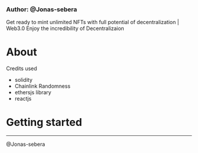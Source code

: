 ### Author: @Jonas-sebera

Get ready to mint unlimited NFTs with full potential of decentralization | Web3.0 
Enjoy the incredibility of Decentralizaion 

# About 
 Credits used 
  - solidity
  - Chainlink Randomness
  - ethersjs library
  - reactjs

# Getting started


<hr>

@Jonas-sebera